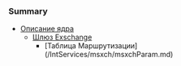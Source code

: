 ### Summary

* [Описание ядра](IntServices/SMX.md)
  * [Шлюз Exschange](IntServices/msexch.md)
    * [Таблица Маршрутизации] (/IntServices/msxch/msxchParam.md)
